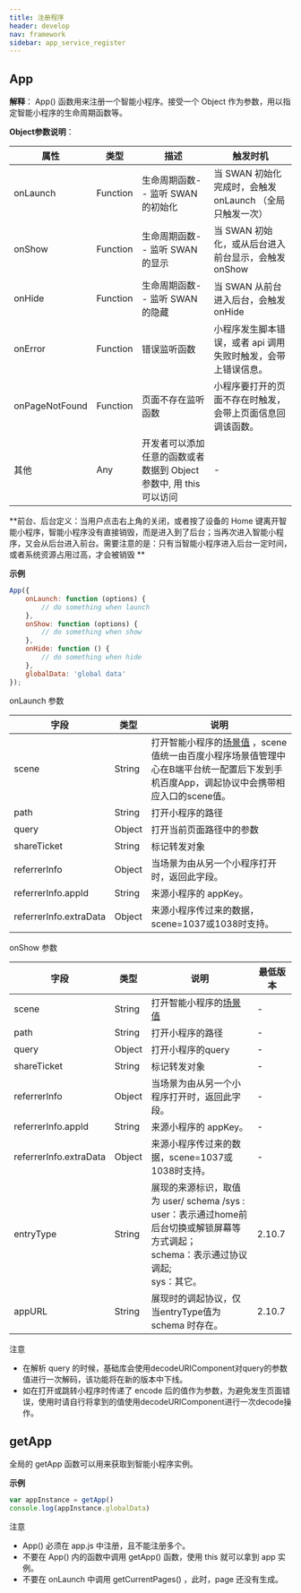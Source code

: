 ```yaml
---
title: 注册程序
header: develop
nav: framework
sidebar: app_service_register
---
```


## App


**解释**： App() 函数用来注册一个智能小程序。接受一个 Object 作为参数，用以指定智能小程序的生命周期函数等。

**Object参数说明**：

|属性  |类型  |描述  |触发时机|
|---- | ---- | ---- |---- |
|onLaunch | Function | 生命周期函数-- 监听 SWAN 的初始化  | 当 SWAN 初始化完成时，会触发 onLaunch （全局只触发一次） |
|onShow | Function | 生命周期函数-- 监听 SWAN 的显示  | 当 SWAN 初始化，或从后台进入前台显示，会触发 onShow |
|onHide | Function | 生命周期函数-- 监听 SWAN 的隐藏  | 当 SWAN 从前台进入后台，会触发 onHide |
|onError|	Function|	错误监听函数|	小程序发生脚本错误，或者 api 调用失败时触发，会带上错误信息。|
|onPageNotFound|	Function|	页面不存在监听函数|	小程序要打开的页面不存在时触发，会带上页面信息回调该函数。|
|其他 | Any |   开发者可以添加任意的函数或者数据到 Object 参数中, 用 this 可以访问 |-|


**前台、后台定义：当用户点击右上角的关闭，或者按了设备的 Home 键离开智能小程序，智能小程序没有直接销毁，而是进入到了后台；当再次进入智能小程序，又会从后台进入前台。需要注意的是：只有当智能小程序进入后台一定时间，或者系统资源占用过高，才会被销毁 **

**示例**

```js
App({
    onLaunch: function (options) {
        // do something when launch
    },
    onShow: function (options) {
        // do something when show
    },
    onHide: function () {
        // do something when hide
    },
    globalData: 'global data'
});
```

onLaunch 参数

|字段  |类型  |说明  |
|---- | ---- | ---- |
|scene | String | 打开智能小程序的<a href="http://smartprogram.baidu.com/docs/data/scene/">场景值</a> ，scene 值统一由百度小程序场景值管理中心在B端平台统一配置后下发到手机百度App，调起协议中会携带相应入口的scene值。|
|path|String|打开小程序的路径|
|query|Object|打开当前页面路径中的参数|
|shareTicket|String|标记转发对象|
|referrerInfo|Object|当场景为由从另一个小程序打开时，返回此字段。|
|referrerInfo.appId|String|来源小程序的 appKey。|
|referrerInfo.extraData|Object|	来源小程序传过来的数据，scene=1037或1038时支持。|

onShow 参数

|字段  |类型  |说明  |最低版本|
|---- | ---- | ---- |---|
|scene | String | 打开智能小程序的<a href="http://smartprogram.baidu.com/docs/data/scene/">场景值</a> |-|
|path|String|打开小程序的路径|-|
|query|Object|打开小程序的query|-|
|shareTicket|String|标记转发对象|-|
|referrerInfo|Object|当场景为由从另一个小程序打开时，返回此字段。|-|
|referrerInfo.appId|String|来源小程序的 appKey。|-|
|referrerInfo.extraData|Object|	来源小程序传过来的数据，scene=1037或1038时支持。|-|
|entryType|String|展现的来源标识，取值为 user/ schema /sys :<br>user：表示通过home前后台切换或解锁屏幕等方式调起；<br>schema：表示通过协议调起;<br>sys：其它。|2.10.7|
|appURL| String|展现时的调起协议，仅当entryType值为 schema 时存在。|2.10.7|


<div class="m-doc-custom-examples">
<div class="m-doc-custom-examples-warning">
    <p class="m-doc-custom-examples-title">注意</p><p class="m-doc-custom-examples-text"><ul><li>在解析 query 的时候，基础库会使用decodeURIComponent对query的参数值进行一次解码，该功能将在新的版本中下线。</li><li>如在打开或跳转小程序时传递了 encode 后的值作为参数，为避免发生页面错误，使用时请自行将拿到的值使用decodeURIComponent进行一次decode操作。</li></ul></p>
</div>
</div>

## getApp

全局的 getApp 函数可以用来获取到智能小程序实例。

**示例**

```js
var appInstance = getApp()
console.log(appInstance.globalData)
```
<div class="m-doc-custom-examples">
<div class="m-doc-custom-examples-warning">
    <p class="m-doc-custom-examples-title">注意</p><p class="m-doc-custom-examples-text"><ul><li>App() 必须在 app.js 中注册，且不能注册多个。</li><li>不要在 App() 内的函数中调用 getApp() 函数，使用 this 就可以拿到 app 实例。</li><li>不要在 onLaunch 中调用 getCurrentPages() ，此时，page 还没有生成。</li></ul></p>
</div>
</div>